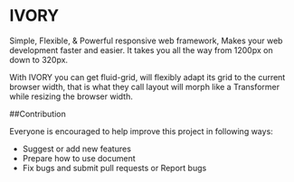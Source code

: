 IVORY
=====

Simple, Flexible, &amp; Powerful responsive web framework, Makes your web development faster and easier. 
It takes you all the way from 1200px on down to 320px.

With IVORY you can get fluid-grid, will flexibly adapt its grid to the current browser width, that is what they call 
layout will morph like a Transformer while resizing the browser width.


##Contribution

Everyone is encouraged to help improve this project in following ways:
- Suggest or add new features
- Prepare how to use document
- Fix bugs and submit pull requests or Report bugs
